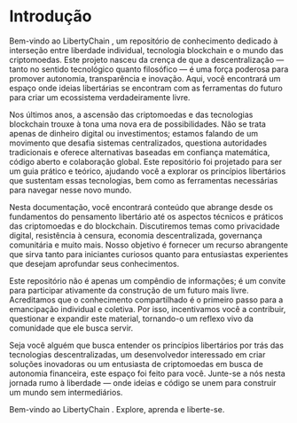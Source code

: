 # Introdução

Bem-vindo ao LibertyChain , um repositório de conhecimento dedicado à interseção
entre liberdade individual, tecnologia blockchain e o mundo das criptomoedas.
Este projeto nasceu da crença de que a descentralização — tanto no sentido
tecnológico quanto filosófico — é uma força poderosa para promover autonomia,
transparência e inovação. Aqui, você encontrará um espaço onde ideias
libertárias se encontram com as ferramentas do futuro para criar um ecossistema
verdadeiramente livre.

Nos últimos anos, a ascensão das criptomoedas e das tecnologias blockchain
trouxe à tona uma nova era de possibilidades. Não se trata apenas de dinheiro
digital ou investimentos; estamos falando de um movimento que desafia sistemas
centralizados, questiona autoridades tradicionais e oferece alternativas
baseadas em confiança matemática, código aberto e colaboração global. Este
repositório foi projetado para ser um guia prático e teórico, ajudando você a
explorar os princípios libertários que sustentam essas tecnologias, bem como as
ferramentas necessárias para navegar nesse novo mundo.

Nesta documentação, você encontrará conteúdo que abrange desde os fundamentos do
pensamento libertário até os aspectos técnicos e práticos das criptomoedas e do
blockchain. Discutiremos temas como privacidade digital, resistência à censura,
economia descentralizada, governança comunitária e muito mais. Nosso objetivo é
fornecer um recurso abrangente que sirva tanto para iniciantes curiosos quanto
para entusiastas experientes que desejam aprofundar seus conhecimentos.

Este repositório não é apenas um compêndio de informações; é um convite para
participar ativamente da construção de um futuro mais livre. Acreditamos que o
conhecimento compartilhado é o primeiro passo para a emancipação individual e
coletiva. Por isso, incentivamos você a contribuir, questionar e expandir este
material, tornando-o um reflexo vivo da comunidade que ele busca servir.

Seja você alguém que busca entender os princípios libertários por trás das
tecnologias descentralizadas, um desenvolvedor interessado em criar soluções
inovadoras ou um entusiasta de criptomoedas em busca de autonomia financeira,
este espaço foi feito para você. Junte-se a nós nesta jornada rumo à liberdade —
onde ideias e código se unem para construir um mundo sem intermediários.

Bem-vindo ao LibertyChain . Explore, aprenda e liberte-se.
